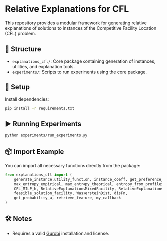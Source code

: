 
# Relative Explanations for CFL 

This repository provides a modular framework for generating relative explanations of solutions to instances of the Competitive Facility Location (CFL) problem.

## 🧱 Structure
- `explanations_cfl/`: Core package containing generation of instances, utilities, and explanation tools.
- `experiments/`: Scripts to run experiments using the core package.

## 🚀 Setup
Install dependencies:
```bash
pip install -r requirements.txt
```

## ▶️ Running Experiments
```bash
python experiments/run_experiments.py
```

## 📦 Import Example
You can import all necessary functions directly from the package:
```python
from explanations_cfl import (
    generate_instance,utility_function, instance_coeff, get_preference_profiles,
    max_entropy_empirical, max_entropy_theorical, entropy_from_profiles,
    CFL_MILP_h, RelativeExplanationsMixedFacility, RelativeExplanationsDistGeneric_a,
    feasible_solution_facility, WassersteinDist, disFn,
    get_probability_a, retrieve_feature, my_callback
)
```

## 🛠 Notes
- Requires a valid [Gurobi](https://www.gurobi.com/) installation and license.
